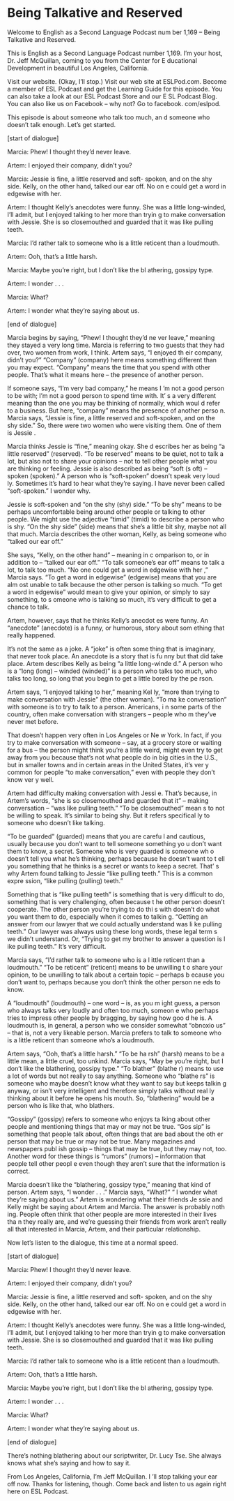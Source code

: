 # Being Talkative and Reserved

Welcome to English as a Second Language Podcast num ber 1,169 – Being Talkative and Reserved.

This is English as a Second Language Podcast number  1,169. I’m your host, Dr. Jeff McQuillan, coming to you from the Center for E ducational Development in beautiful Los Angeles, California.

Visit our website. (Okay, I’ll stop.) Visit our web site at ESLPod.com. Become a member of ESL Podcast and get the Learning Guide for this episode. You can also take a look at our ESL Podcast Store and our E SL Podcast Blog. You can also like us on Facebook – why not? Go to facebook. com/eslpod.

This episode is about someone who talk too much, an d someone who doesn’t talk enough. Let’s get started.

[start of dialogue]

Marcia: Phew! I thought they’d never leave.

Artem: I enjoyed their company, didn’t you?

Marcia: Jessie is fine, a little reserved and soft- spoken, and on the shy side. Kelly, on the other hand, talked our ear off. No on e could get a word in edgewise with her.

Artem: I thought Kelly’s anecdotes were funny. She was a little long-winded, I’ll admit, but I enjoyed talking to her more than tryin g to make conversation with Jessie. She is so closemouthed and guarded that it was like pulling teeth.

Marcia: I’d rather talk to someone who is a little reticent than a loudmouth.

Artem: Ooh, that’s a little harsh.

Marcia: Maybe you’re right, but I don’t like the bl athering, gossipy type.

Artem: I wonder . . .

Marcia: What?

 Artem: I wonder what they’re saying about us.

[end of dialogue]

Marcia begins by saying, “Phew! I thought they’d ne ver leave,” meaning they stayed a very long time. Marcia is referring to two  guests that they had over, two women from work, I think. Artem says, “I enjoyed th eir company, didn’t you?” “Company” (company) here means something different than you may expect. “Company” means the time that you spend with other people. That’s what it means here – the presence of another person.

If someone says, “I’m very bad company,” he means I ’m not a good person to be with; I’m not a good person to spend time with. It’ s a very different meaning than the one you may be thinking of normally, which woul d refer to a business. But here, “company” means the presence of another perso n. Marcia says, “Jessie is fine, a little reserved and soft-spoken, and on the  shy side.” So, there were two women who were visiting them. One of them is Jessie .

Marcia thinks Jessie is “fine,” meaning okay. She d escribes her as being “a little reserved” (reserved). “To be reserved” means to be quiet, not to talk a lot, but also not to share your opinions – not to tell other  people what you are thinking or feeling. Jessie is also described as being “soft (s oft) – spoken (spoken).” A person who is “soft-spoken” doesn’t speak very loud ly. Sometimes it’s hard to hear what they’re saying. I have never been called “soft-spoken.” I wonder why.

Jessie is soft-spoken and “on the shy (shy) side.” “To be shy” means to be perhaps uncomfortable being around other people or talking to other people. We might use the adjective “timid” (timid) to describe  a person who is shy. “On the shy side” (side) means that she’s a little bit shy,  maybe not all that much. Marcia describes the other woman, Kelly, as being someone who “talked our ear off.”

She says, “Kelly, on the other hand” – meaning in c omparison to, or in addition to – “talked our ear off.” “To talk someone’s ear off”  means to talk a lot, to talk too much. “No one could get a word in edgewise with her ,” Marcia says. “To get a word in edgewise” (edgewise) means that you are alm ost unable to talk because the other person is talking so much. “To get a word  in edgewise” would mean to give your opinion, or simply to say something, to s omeone who is talking so much, it’s very difficult to get a chance to talk.

Artem, however, says that he thinks Kelly’s anecdot es were funny. An “anecdote” (anecdote) is a funny, or humorous, story about som ething that really happened.

It’s not the same as a joke. A “joke” is often some thing that is imaginary, that never took place. An anecdote is a story that is fu nny but that did take place. Artem describes Kelly as being “a little long-winde d.” A person who is a “long (long) – winded (winded)” is a person who talks too  much, who talks too long, so long that you begin to get a little bored by the pe rson.

Artem says, “I enjoyed talking to her,” meaning Kel ly, “more than trying to make conversation with Jessie” (the other woman). “To ma ke conversation” with someone is to try to talk to a person. Americans, i n some parts of the country, often make conversation with strangers – people who m they’ve never met before.

That doesn’t happen very often in Los Angeles or Ne w York. In fact, if you try to make conversation with someone – say, at a grocery store or waiting for a bus – the person might think you’re a little weird, might  even try to get away from you because that’s not what people do in big cities in the U.S., but in smaller towns and in certain areas in the United States, it’s ver y common for people “to make conversation,” even with people they don’t know ver y well.

Artem had difficulty making conversation with Jessi e. That’s because, in Artem’s words, “she is so closemouthed and guarded that it”  – making conversation – “was like pulling teeth.” “To be closemouthed” mean s to not be willing to speak. It’s similar to being shy. But it refers specifical ly to someone who doesn’t like talking.

“To be guarded” (guarded) means that you are carefu l and cautious, usually because you don’t want to tell someone something yo u don’t want them to know, a secret. Someone who is very guarded is someone wh o doesn’t tell you what he’s thinking, perhaps because he doesn’t want to t ell you something that he thinks is a secret or wants to keep a secret. That’ s why Artem found talking to Jessie “like pulling teeth.” This is a common expre ssion, “like pulling (pulling) teeth.”

Something that is “like pulling teeth” is something  that is very difficult to do, something that is very challenging, often because t he other person doesn’t cooperate. The other person you’re trying to do thi s with doesn’t do what you want them to do, especially when it comes to talkin g. “Getting an answer from our lawyer that we could actually understand was li ke pulling teeth.” Our lawyer was always using these long words, these legal term s we didn’t understand. Or, “Trying to get my brother to answer a question is l ike pulling teeth.” It’s very difficult.

Marcia says, “I’d rather talk to someone who is a l ittle reticent than a loudmouth.” “To be reticent” (reticent) means to be unwilling t o share your opinion, to be unwilling to talk about a certain topic – perhaps b ecause you don’t want to, perhaps because you don’t think the other person ne eds to know.

A “loudmouth” (loudmouth) – one word – is, as you m ight guess, a person who always talks very loudly and often too much, someon e who perhaps tries to impress other people by bragging, by saying how goo d he is. A loudmouth is, in general, a person who we consider somewhat “obnoxio us” – that is, not a very likeable person. Marcia prefers to talk to someone who is a little reticent than someone who’s a loudmouth.

Artem says, “Ooh, that’s a little harsh.” “To be ha rsh” (harsh) means to be a little mean, a little cruel, too unkind. Marcia says, “May be you’re right, but I don’t like the blathering, gossipy type.” “To blather” (blathe r) means to use a lot of words but not really to say anything. Someone who “blathe rs” is someone who maybe doesn’t know what they want to say but keeps talkin g anyway, or isn’t very intelligent and therefore simply talks without real ly thinking about it before he opens his mouth. So, “blathering” would be a person  who is like that, who blathers.

“Gossipy” (gossipy) refers to someone who enjoys ta lking about other people and mentioning things that may or may not be true. “Gos sip” is something that people talk about, often things that are bad about the oth er person that may be true or may not be true. Many magazines and newspapers publ ish gossip – things that may be true, but they may not, too. Another word for these things is “rumors” (rumors) – information that people tell other peopl e even though they aren’t sure that the information is correct.

Marcia doesn’t like the “blathering, gossipy type,”  meaning that kind of person. Artem says, “I wonder . . .” Marcia says, “What?” “ I wonder what they’re saying about us.” Artem is wondering what their friends Je ssie and Kelly might be saying about Artem and Marcia. The answer is probably noth ing. People often think that other people are more interested in their lives tha n they really are, and we’re guessing their friends from work aren’t really all that interested in Marcia, Artem, and their particular relationship.

Now let’s listen to the dialogue, this time at a normal speed.

[start of dialogue]

Marcia: Phew! I thought they’d never leave.

 Artem: I enjoyed their company, didn’t you?

Marcia: Jessie is fine, a little reserved and soft- spoken, and on the shy side. Kelly, on the other hand, talked our ear off. No on e could get a word in edgewise with her.

Artem: I thought Kelly’s anecdotes were funny. She was a little long-winded, I’ll admit, but I enjoyed talking to her more than tryin g to make conversation with Jessie. She is so closemouthed and guarded that it was like pulling teeth.

Marcia: I’d rather talk to someone who is a little reticent than a loudmouth.

Artem: Ooh, that’s a little harsh.

Marcia: Maybe you’re right, but I don’t like the bl athering, gossipy type.

Artem: I wonder . . .

Marcia: What?

Artem: I wonder what they’re saying about us.

[end of dialogue]

There’s nothing blathering about our scriptwriter, Dr. Lucy Tse. She always knows what she’s saying and how to say it.

From Los Angeles, California, I’m Jeff McQuillan. I ’ll stop talking your ear off now. Thanks for listening, though. Come back and listen to us again right here on ESL Podcast.

